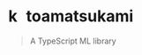 # k<img src="https://qph.fs.quoracdn.net/main-qimg-f611551d461bae7de8a32cc94cbe20ad" width=16>toamatsukami

> A TypeScript ML library

